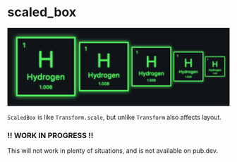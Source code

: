 # scaled_box

<img src="https://raw.githubusercontent.com/madewithfelt/scaled_box/master/doc/images/hydrogen_scaled.png">

`ScaledBox` is like `Transform.scale`, but unlike `Transform` also
affects layout.

### ‼️ WORK IN PROGRESS ‼️

This will not work in plenty of situations, and is not available on pub.dev.
